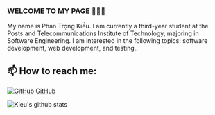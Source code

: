 ### WELCOME TO MY PAGE 👋👋👋
My name is Phan Trọng Kiều. I am currently a third-year student at the Posts and Telecommunications Institute of Technology, majoring in Software Engineering. I am interested in the following topics: software development, web development, and testing..<br>
## 📫 How to reach me: 

[![GitHub](https://i.stack.imgur.com/tskMh.png) GitHub](https://github.com/PhanTrongKieu1401/)



![Kieu's github stats](https://github-readme-stats-git-masterrstaa-rickstaa.vercel.app/api?username=PhanTrongKieu1401&show_icons=true&theme=tokyonight&hide=contribs,prs,issues)

  
